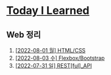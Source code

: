 # [Today I Learned](/../..)
## Web 정리

1. [[2022-08-01 월] HTML/CSS](/Web/0801_HTML_CSS.md)
2. [[2022-08-03 수] Flexbox/Bootstrap](/Web/0803_Flexbox_Bootstrap.md)
3. [[2022-07-31 일] REST[ful]_API](https://github.com/kimsixsue/CS-Study/blob/master/kimsixsue/RESTful_API.md)
